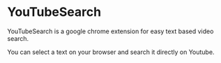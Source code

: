 # YouTubeSearch
YouTubeSearch is a google chrome extension for easy text based video search.

You can select a text on your browser and search it directly on Youtube.
